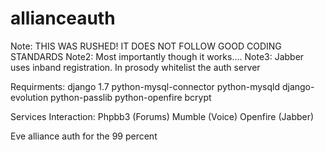 allianceauth
============

Note: THIS WAS RUSHED! IT DOES NOT FOLLOW GOOD CODING STANDARDS
Note2: Most importantly though it works.... 
Note3: Jabber uses inband registration. In prosody whitelist the auth server

Requirments:
    django 1.7
    python-mysql-connector
    python-mysqld
    django-evolution
    python-passlib
    python-openfire
    bcrypt
    
Services Interaction:
    Phpbb3   (Forums)
    Mumble   (Voice)
    Openfire (Jabber)
    
    

Eve alliance auth for the 99 percent
